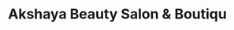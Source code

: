 ---
title: "Akshaya Beauty Salon & Boutiqu"
url: /bengaluru/akshaya-beauty-salon-und-boutiqu/
shop: Kleidung
---